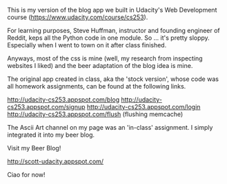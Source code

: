 This is my version of the blog app we built in Udacity's Web Development course (https://www.udacity.com/course/cs253).

For learning purposes, Steve Huffman, instructor and founding engineer of Reddit, keps all the Python code in one module. So ... it's pretty sloppy. Especially when I went to town on it after class finished.

Anyways, most of the css is mine (well, my research from inspecting websites I liked) and the beer adaptation of the blog idea is mine.

The original app created in class, aka the 'stock version', whose code was all homework assignments, can be found at the following links.

http://udacity-cs253.appspot.com/blog
http://udacity-cs253.appspot.com/signup
http://udacity-cs253.appspot.com/login
http://udacity-cs253.appspot.com/flush (flushing memcache)

The Ascii Art channel on my page was an 'in-class' assignment. I simply integrated it into my beer blog.

Visit my Beer Blog!

http://scott-udacity.appspot.com/

Ciao for now!